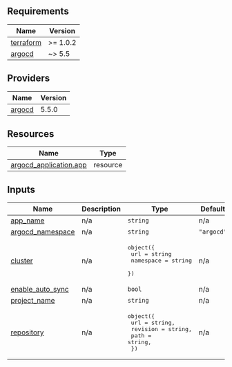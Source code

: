 <!-- BEGIN_TF_DOCS -->
## Requirements

| Name | Version |
|------|---------|
| <a name="requirement_terraform"></a> [terraform](#requirement\_terraform) | >= 1.0.2 |
| <a name="requirement_argocd"></a> [argocd](#requirement\_argocd) | ~> 5.5 |

## Providers

| Name | Version |
|------|---------|
| <a name="provider_argocd"></a> [argocd](#provider\_argocd) | 5.5.0 |

## Resources

| Name | Type |
|------|------|
| [argocd_application.app](https://registry.terraform.io/providers/oboukili/argocd/latest/docs/resources/application) | resource |

## Inputs

| Name | Description | Type | Default | Required |
|------|-------------|------|---------|:--------:|
| <a name="input_app_name"></a> [app\_name](#input\_app\_name) | n/a | `string` | n/a | yes |
| <a name="input_argocd_namespace"></a> [argocd\_namespace](#input\_argocd\_namespace) | n/a | `string` | `"argocd"` | no |
| <a name="input_cluster"></a> [cluster](#input\_cluster) | n/a | <pre>object({<br>    url       = string<br>    namespace = string<br>  })</pre> | n/a | yes |
| <a name="input_enable_auto_sync"></a> [enable\_auto\_sync](#input\_enable\_auto\_sync) | n/a | `bool` | n/a | yes |
| <a name="input_project_name"></a> [project\_name](#input\_project\_name) | n/a | `string` | n/a | yes |
| <a name="input_repository"></a> [repository](#input\_repository) | n/a | <pre>object({<br>    url      = string,<br>    revision = string,<br>    path     = string,<br>  })</pre> | n/a | yes |
<!-- END_TF_DOCS -->